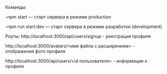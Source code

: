 Команды:

-npm start — старт сервера в режиме production

-npm run start:dev — старт сервера в режиме разработки (development)

Роуты:
http://localhost:3000/api/users/signup - реестрация профиля

http://localhost:3000/avatars/<имя файла с расширением> - отображения фото профиля

http://localhost:3000/api/users/<id пользователя> - информация о профиле
